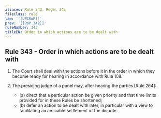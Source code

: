 ```yaml
---
aliases: Rule 343, Regel 343
fileClass: rule
law: '[[UPCRoP]]'
prev: '[[RoP.342]]'
ruleNumber: 343
titleEN: Order in which actions are to be dealt with
---
```


## Rule 343 - Order in which actions are to be dealt with

1. The Court shall deal with the actions before it in the order in which they become ready for hearing in accordance with Rule 108.

2. The presiding judge of a panel may, after hearing the parties [Rule 264]: 
	- (a) direct that a particular action be given priority and that time limits provided for in these Rules be shortened;  
	- (b) defer an action to be  dealt with later, in particular with a view to facilitating an amicable settlement of the dispute.